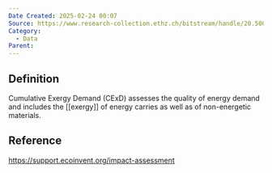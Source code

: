 ```yaml
---
Date Created: 2025-02-24 00:07
Source: https://www.research-collection.ethz.ch/bitstream/handle/20.500.11850/3949/11367_2006_Article_282.pdf
Category:
  - Data
Parent:
---
```

## Definition
Cumulative Exergy Demand (CExD) assesses the quality of energy demand and includes the [[exergy]] of energy carries as well as of non-energetic materials. 

## Reference
https://support.ecoinvent.org/impact-assessment